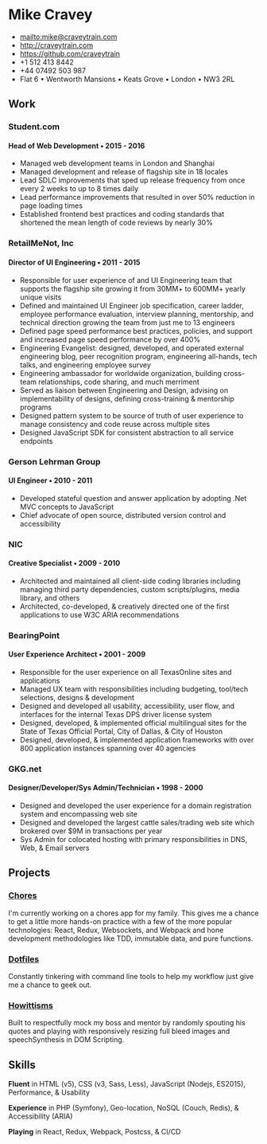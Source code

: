 # Mike Cravey

-   <mailto:mike@craveytrain.com>
-   <http://craveytrain.com>
-   <https://github.com/craveytrain>
-   \+1 512 413 8442
-   \+44 07492 503 987
-   Flat 6 • Wentworth Mansions • Keats Grove • London • NW3 2RL

## Work

### Student.com

#### Head of Web Development • 2015 - 2016

-   Managed web development teams in London and Shanghai
-   Managed development and release of flagship site in 18 locales
-   Lead SDLC improvements that sped up release frequency from once every 2 weeks to up to 8 times daily
-   Lead performance improvements that resulted in over 50% reduction in page loading times
-   Established frontend best practices and coding standards that shortened the mean length of code reviews by nearly 30%

### RetailMeNot, Inc

#### Director of UI Engineering • 2011 - 2015

-   Responsible for user experience of and UI Engineering team that supports the flagship site growing it from 30MM+ to 600MM+ yearly unique visits
-   Defined and maintained UI Engineer job specification, career ladder, employee performance evaluation, interview planning, mentorship, and technical direction growing the team from just me to 13 engineers
-   Defined page speed performance best practices, policies, and support and increased page speed performance by over 400%
-   Engineering Evangelist: designed, developed, and operated external engineering blog, peer recognition program, engineering all-hands, tech talks, and engineering employee survey
-   Engineering ambassador for worldwide organization, building cross-team relationships, code sharing, and much merriment
-   Served as liaison between Engineering and Design, advising on implementability of designs, defining cross-training & mentorship programs
-   Designed pattern system to be source of truth of user experience to manage consistency and code reuse across multiple sites
-   Designed JavaScript SDK for consistent abstraction to all service endpoints

### Gerson Lehrman Group

#### UI Engineer • 2010 - 2011

-   Developed stateful question and answer application by adopting .Net MVC concepts to JavaScript
-   Chief advocate of open source, distributed version control and accessibility

### NIC

#### Creative Specialist • 2009 - 2010

-   Architected and maintained all client-side coding libraries including managing third party dependencies, custom scripts/plugins, media library, and others
-   Architected, co-developed, & creatively directed one of the first applications to use W3C ARIA recommendations

### BearingPoint

#### User Experience Architect • 2001 - 2009

-   Responsible for the user experience on all TexasOnline sites and applications
-   Managed UX team with responsibilities including budgeting, tool/tech selections, designs & development
-   Designed and developed all usability, accessibility, user flow, and interfaces for the internal Texas DPS driver license system
-   Designed, developed, & implemented official multilingual sites for the State of Texas Official Portal, City of Dallas, & City of Houston
-   Designed, developed, & implemented application frameworks with over 800 application instances spanning over 40 agencies

### GKG.net

#### Designer/Developer/Sys Admin/Technician • 1998 - 2000

-   Designed and developed the user experience for a domain registration system and encompassing web site
-   Designed and developed the largest cattle sales/trading web site which brokered over $9M in transactions per year
-   Sys Admin for colocated hosting with primary responsibilities in DNS, Web, & Email servers

## Projects

### [Chores][]

I'm currently working on a chores app for my family. This gives me a chance to get a little more hands-on practice with a few of the more popular technologies: React, Redux, Websockets, and Webpack and hone development methodologies like TDD, immutable data, and pure functions.

### [Dotfiles][]

Constantly tinkering with command line tools to help my workflow just give me a chance to geek out.

### [Howittisms][]

Built to respectfully mock my boss and mentor by randomly spouting his quotes and playing with responsively resizing full bleed images and speechSynthesis in DOM Scripting.

## Skills

**Fluent** in HTML (v5), CSS (v3, Sass, Less), JavaScript (Nodejs, ES2015), Performance, & Usability

**Experience** in PHP (Symfony), Geo-location, NoSQL (Couch, Redis), & Accessibility (ARIA)

**Playing** in React, Redux, Webpack, Postcss, & CI/CD

[chores]: https://github.com/craveytrain/chores

[dotfiles]: https://github.com/craveytrain/dotfiles

[howittisms]: https://github.com/craveytrain/howittisms
